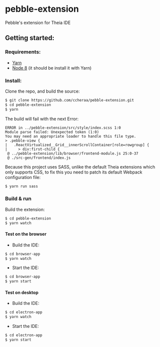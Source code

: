 # pebble-extension
Pebble's extension for Theia IDE
## Getting started:
### Requirements:
* [Yarn](https://yarnpkg.com/lang/en/docs/install/#install-via-chocolatey)
* [Node 8](https://nodejs.org/dist/v8.11.4/) (it should be install it with Yarn)
### Install:
Clone the repo, and build the source:
```bash
$ git clone https://github.com/ccheraa/pebble-extension.git
$ cd pebble-extension
$ yarn
```
The build will fail with the next Error:
```
ERROR in ../pebble-extension/src/style/index.scss 1:0
Module parse failed: Unexpected token (1:0)
You may need an appropriate loader to handle this file type.
> .pebble-view {
|   .ReactVirtualized__Grid__innerScrollContainer[role=rowgroup] {
|     > div:first-child {
 @ ../pebble-extension/lib/browser/frontend-module.js 25:0-37
 @ ./src-gen/frontend/index.js
```
Because this project uses SASS, unlike the default Theia extensions which only supports CSS, to fix this you need to patch its default Webpack configuration file:
```bash
$ yarn run sass
```
### Build & run
Build the extension:
```bash
$ cd pebble-extension
$ yarn watch
```
#### Test on the browser
* Build the IDE:
```bash
$ cd browser-app
$ yarn watch
```
* Start the IDE:
```bash
$ cd browser-app
$ yarn start
```
#### Test on desktop
* Build the IDE:
```bash
$ cd electron-app
$ yarn watch
```
* Start the IDE:
```bash
$ cd electron-app
$ yarn start
```